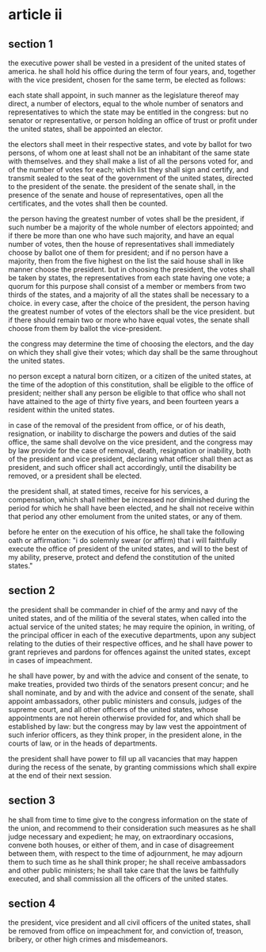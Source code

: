 # article ii

## section 1

the executive power shall be vested in a president of the united states of america. he shall hold his office during the term of four years, and, together with the vice president, chosen for the same term, be elected as follows:

each state shall appoint, in such manner as the legislature thereof may direct, a number of electors, equal to the whole number of senators and representatives to which the state may be entitled in the congress: but no senator or representative, or person holding an office of trust or profit under the united states,
shall be appointed an elector.

the electors shall meet in their respective states, and vote by ballot for two persons, of whom one at least shall not be an inhabitant of the same state with themselves. and they shall make a list of all the persons voted for,
and of the number of votes for each;
which list they shall sign and certify, and transmit sealed to the seat of the government of the united states, directed to the president of the senate. the president of the senate shall, in the presence of the senate and house of representatives, open all the certificates, and the votes shall then be counted.

the person having the greatest number of votes shall be the president,
if such number be a majority of the whole number of electors appointed;
and if there be more than one who have such majority, and have an equal number of votes, then the house of representatives shall immediately choose by ballot one of them for president; and if no person have a majority, then from the five highest on the list the said house shall in like manner choose the president.
but in choosing the president, the votes shall be taken by states,
the representatives from each state having one vote; a quorum for this purpose shall consist of a member or members from two thirds of the states, and a majority of all the states shall be necessary to a choice.
in every case, after the choice of the president, the person having the greatest number of votes of the electors shall be the vice president. but if there should remain two or more who have equal votes, the senate shall choose from them by ballot the vice-president.

the congress may determine the time of choosing the electors, and the day on which they shall give their votes;
which day shall be the same throughout the united states.

no person except a natural born citizen, or a citizen of the united states,
at the time of the adoption of this constitution,
shall be eligible to the office of president; neither shall any person be eligible to that office who shall not have attained to the age of thirty five years, and been fourteen years a resident within the united states.

in case of the removal of the president from office, or of his death, resignation, or inability to discharge the powers and duties of the said office, the same shall devolve on the vice president, and the congress may by law provide for the case of removal, death, resignation or inability, both of the president and vice president, declaring what officer shall then act as president, and such officer shall act accordingly, until the disability be removed, or a president shall be elected.

the president shall, at stated times, receive for his services, a compensation, which shall neither be increased nor diminished during the period for which he shall have been elected, and he shall not receive within that period any other emolument from the united states, or any of them.

before he enter on the execution of his office, he shall take the following oath or affirmation:
"i do solemnly swear (or affirm) that i will faithfully execute the office of president of the united states, and will to the best of my ability, preserve, protect and defend the constitution of the united states."

## section 2

the president shall be commander in chief of the army and navy of the united states, and of the militia of the several states, when called into the actual service of the united states; he may require the opinion, in writing, of the principal officer in each of the executive departments, upon any subject relating to the duties of their respective offices, and he shall have power to grant reprieves and pardons for offences against the united states, except in cases of impeachment.

he shall have power, by and with the advice and consent of the senate, to make treaties, provided two thirds of the senators present concur; and he shall nominate, and by and with the advice and consent of the senate, shall appoint ambassadors, other public ministers and consuls, judges of the supreme court,
and all other officers of the united states, whose appointments are not herein otherwise provided for, and which shall be established by law: but the congress may by law vest the appointment of such inferior officers, as they think proper, in the president alone, in the courts of law, or in the heads of departments.

the president shall have power to fill up all vacancies that may happen during the recess of the senate, by granting commissions which shall expire at the end of their next session.

## section 3

he shall from time to time give to the congress information on the state of the union, and recommend to their consideration such measures as he shall judge necessary and expedient; he may, on extraordinary occasions, convene both houses, or either of them, and in case of disagreement between them, with respect to the time of adjournment, he may adjourn them to such time as he shall think proper; he shall receive ambassadors and other public ministers; he shall take care that the laws be faithfully executed, and shall commission all the officers of the united states.

## section 4

the president, vice president and all civil officers of the united states,
shall be removed from office on impeachment for, and conviction of, treason, bribery, or other high crimes and misdemeanors.